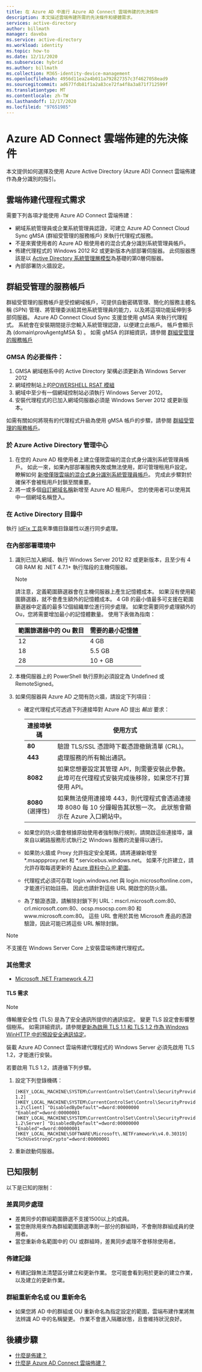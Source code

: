 ```yaml
---
title: 在 Azure AD 中進行 Azure AD Connect 雲端佈建的先決條件
description: 本文描述雲端佈建所需的先決條件和硬體需求。
services: active-directory
author: billmath
manager: daveba
ms.service: active-directory
ms.workload: identity
ms.topic: how-to
ms.date: 12/11/2020
ms.subservice: hybrid
ms.author: billmath
ms.collection: M365-identity-device-management
ms.openlocfilehash: 4956d11ea2a4b011a792827357c3f4627058ead9
ms.sourcegitcommit: ad677fdb81f1a2a83ce72fa4f8a3a871f712599f
ms.translationtype: MT
ms.contentlocale: zh-TW
ms.lasthandoff: 12/17/2020
ms.locfileid: "97651985"
---
```

# <a name="prerequisites-for-azure-ad-connect-cloud-provisioning"></a>Azure AD Connect 雲端佈建的先決條件
本文提供如何選擇及使用 Azure Active Directory (Azure AD) Connect 雲端佈建作為身分識別的指引。

## <a name="cloud-provisioning-agent-requirements"></a>雲端佈建代理程式需求
需要下列各項才能使用 Azure AD Connect 雲端佈建：

- 網域系統管理員或企業系統管理員認證，可建立 Azure AD Connect Cloud Sync gMSA (群組受管理的服務帳戶) 來執行代理程式服務。 
- 不是來賓使用者的 Azure AD 租使用者的混合式身分識別系統管理員帳戶。
- 佈建代理程式的 Windows 2012 R2 或更新版本內部部署伺服器。  此伺服器應該是以 [Active Directory 系統管理層模型](/windows-server/identity/securing-privileged-access/securing-privileged-access-reference-material)為基礎的第0層伺服器。
- 內部部署防火牆設定。

## <a name="group-managed-service-accounts"></a>群組受管理的服務帳戶
群組受管理的服務帳戶是受控網域帳戶，可提供自動密碼管理、簡化的服務主體名稱 (SPN) 管理、將管理委派給其他系統管理員的能力，以及將這項功能延伸到多部伺服器。  Azure AD Connect Cloud Sync 支援並使用 gMSA 來執行代理程式。  系統會在安裝期間提示您輸入系統管理認證，以便建立此帳戶。  帳戶會顯示為 (domain\provAgentgMSA $) 。  如需 gMSA 的詳細資訊，請參閱 [群組受管理的服務帳戶](/windows-server/security/group-managed-service-accounts/group-managed-service-accounts-overview) 

### <a name="prerequisites-for-gmsa"></a>GMSA 的必要條件：
1.  GMSA 網域樹系中的 Active Directory 架構必須更新為 Windows Server 2012
2.  網域控制站上的[POWERSHELL RSAT 模組](/windows-server/remote/remote-server-administration-tools)
3.  網域中至少有一個網域控制站必須執行 Windows Server 2012。
4.  安裝代理程式的已加入網域伺服器必須是 Windows Server 2012 或更新版本。

如需有關如何將現有的代理程式升級為使用 gMSA 帳戶的步驟，請參閱 [群組受管理的服務帳戶](how-to-install.md#group-managed-service-accounts)。

### <a name="in-the-azure-active-directory-admin-center"></a>於 Azure Active Directory 管理中心

1. 在您的 Azure AD 租使用者上建立僅限雲端的混合式身分識別系統管理員帳戶。 如此一來，如果內部部署服務失敗或無法使用，即可管理租用戶設定。 瞭解如何 [新增僅限雲端的混合式身分識別系統管理員帳戶](../fundamentals/add-users-azure-active-directory.md)。 完成此步驟對於確保不會被租用戶封鎖至關重要。
1. 將一或多個[自訂網域名稱](../fundamentals/add-custom-domain.md)新增至 Azure AD 租用戶。 您的使用者可以使用其中一個網域名稱登入。

### <a name="in-your-directory-in-active-directory"></a>在 Active Directory 目錄中

執行 [IdFix 工具](/office365/enterprise/prepare-directory-attributes-for-synch-with-idfix)來準備目錄屬性以進行同步處理。

### <a name="in-your-on-premises-environment"></a>在內部部署環境中

1. 識別已加入網域、執行 Windows Server 2012 R2 或更新版本，且至少有 4 GB RAM 和 .NET 4.7.1+ 執行階段的主機伺服器。

    >[!NOTE]
    > 請注意，定義範圍篩選器會在主機伺服器上產生記憶體成本。  如果沒有使用範圍篩選器，就不會產生額外的記憶體成本。 4 GB 的最小值最多可支援在範圍篩選器中定義的最多12個組織單位進行同步處理。 如果您需要同步處理額外的 Ou，您將需要增加最小的記憶體數量。 使用下表做為指南：
    >
    >
    > | 範圍篩選器中的 Ou 數目| 需要的最小記憶體|
    > | --- | --- |
    > | 12 | 4 GB |
    > | 18 | 5.5 GB|
    > | 28 | 10 + GB|
    >
    > 

2. 本機伺服器上的 PowerShell 執行原則必須設定為 Undefined 或 RemoteSigned。

3. 如果伺服器與 Azure AD 之間有防火牆，請設定下列項目：

   - 確定代理程式可透過下列連接埠對 Azure AD 提出 *輸出* 要求：

      | 連接埠號碼 | 使用方式 |
      | --- | --- |
      | **80** | 驗證 TLS/SSL 憑證時下載憑證撤銷清單 (CRL)。  |
      | **443** | 處理服務的所有輸出通訊。 |
      |**8082**|如果您想要設定其管理 API，則需要安裝此參數。  此埠可在代理程式安裝完成後移除，如果您不打算使用 API。   |
      | **8080** (選擇性) | 如果無法使用連接埠 443，則代理程式會透過連接埠 8080 每 10 分鐘報告其狀態一次。 此狀態會顯示在 Azure 入口網站中。 |

   - 如果您的防火牆會根據原始使用者強制執行規則，請開啟這些連接埠，讓來自以網路服務形式執行之 Windows 服務的流量得以通行。
   - 如果防火牆或 Proxy 允許指定安全尾碼，請將連線新增至 \*.msappproxy.net 和 \*.servicebus.windows.net。 如果不允許建立，請允許存取每週更新的 [Azure 資料中心 IP 範圍](https://www.microsoft.com/download/details.aspx?id=41653)。
   - 代理程式必須可存取 login.windows.net 與 login.microsoftonline.com，才能進行初始註冊。 因此也請針對這些 URL 開啟您的防火牆。
   - 為了驗證憑證，請解除封鎖下列 URL：mscrl.microsoft.com:80、crl.microsoft.com:80、ocsp.msocsp.com:80 和 www\.microsoft.com:80。 這些 URL 會用於其他 Microsoft 產品的憑證驗證，因此可能已將這些 URL 解除封鎖。

>[!NOTE]
> 不支援在 Windows Server Core 上安裝雲端佈建代理程式。

### <a name="additional-requirements"></a>其他需求

- [Microsoft .NET Framework 4.7.1](https://www.microsoft.com/download/details.aspx?id=56116) 

#### <a name="tls-requirements"></a>TLS 需求

>[!NOTE]
>傳輸層安全性 (TLS) 是為了安全通訊所提供的通訊協定。 變更 TLS 設定會影響整個樹系。 如需詳細資訊，請參閱[更新為啟用 TLS 1.1 和 TLS 1.2 作為 Windows WinHTTP 中的預設安全通訊協定](https://support.microsoft.com/help/3140245/update-to-enable-tls-1-1-and-tls-1-2-as-default-secure-protocols-in-wi)。

裝載 Azure AD Connect 雲端佈建代理程式的 Windows Server 必須先啟用 TLS 1.2，才能進行安裝。

若要啟用 TLS 1.2，請遵循下列步驟。

1. 設定下列登錄機碼：

    ```
    [HKEY_LOCAL_MACHINE\SYSTEM\CurrentControlSet\Control\SecurityProviders\SCHANNEL\Protocols\TLS 1.2]
    [HKEY_LOCAL_MACHINE\SYSTEM\CurrentControlSet\Control\SecurityProviders\SCHANNEL\Protocols\TLS 1.2\Client] "DisabledByDefault"=dword:00000000 "Enabled"=dword:00000001
    [HKEY_LOCAL_MACHINE\SYSTEM\CurrentControlSet\Control\SecurityProviders\SCHANNEL\Protocols\TLS 1.2\Server] "DisabledByDefault"=dword:00000000 "Enabled"=dword:00000001
    [HKEY_LOCAL_MACHINE\SOFTWARE\Microsoft\.NETFramework\v4.0.30319] "SchUseStrongCrypto"=dword:00000001
    ```

1. 重新啟動伺服器。

## <a name="known-limitations"></a>已知限制
以下是已知的限制：

### <a name="delta-synchronization"></a>差異同步處理

- 差異同步的群組範圍篩選不支援1500以上的成員。
- 當您刪除用來作為群組範圍篩選準則一部分的群組時，不會刪除群組成員的使用者。 
- 當您重新命名範圍中的 OU 或群組時，差異同步處理不會移除使用者。

### <a name="provisioning-logs"></a>佈建記錄
- 布建記錄無法清楚區分建立和更新作業。  您可能會看到用於更新的建立作業，以及建立的更新作業。

### <a name="group-re-naming-or-ou-re-naming"></a>群組重新命名或 OU 重新命名
- 如果您將 AD 中的群組或 OU 重新命名為指定設定的範圍，雲端布建作業將無法辨識 AD 中的名稱變更。 作業不會進入隔離狀態，且會維持狀況良好。


## <a name="next-steps"></a>後續步驟 

- [什麼是佈建？](what-is-provisioning.md)
- [什麼是 Azure AD Connect 雲端佈建？](what-is-cloud-provisioning.md)